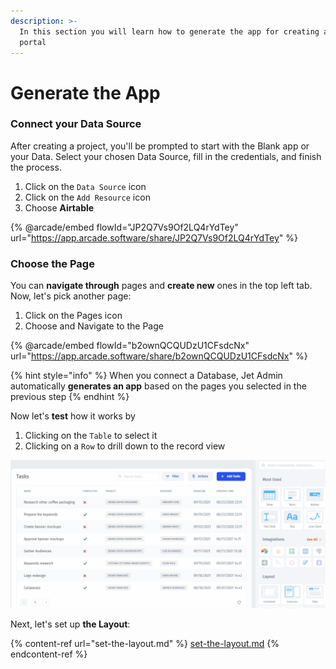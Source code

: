 ```yaml
---
description: >-
  In this section you will learn how to generate the app for creating a customer
  portal
---
```


# Generate the App

### Connect your Data Source

After creating a project, you'll be prompted to start with the Blank app or your Data. Select your chosen Data Source, fill in the credentials, and finish the process.

1. Click on the `Data Source` icon
2. Click on the `Add Resource` icon
3. Choose **Airtable**

{% @arcade/embed flowId="JP2Q7Vs9Of2LQ4rYdTey" url="https://app.arcade.software/share/JP2Q7Vs9Of2LQ4rYdTey" %}

### Choose the Page

You can **navigate through** pages and **create new** ones in the top left tab. Now,  let's pick another page:

1. Click on the Pages icon
2. Choose and Navigate to the Page

{% @arcade/embed flowId="b2ownQCQUDzU1CFsdcNx" url="https://app.arcade.software/share/b2ownQCQUDzU1CFsdcNx" %}

{% hint style="info" %}
When you connect a Database, Jet Admin automatically **generates an app** based on the pages you selected in the previous step
{% endhint %}

Now let's **test** how it works by&#x20;

1. Clicking on the `Table` to select it
2. Clicking on a `Row` to drill down to the record view

![](../../.gitbook/assets/Quickstart-portal3.gif)

Next, let's set up **the Layout**:

{% content-ref url="set-the-layout.md" %}
[set-the-layout.md](set-the-layout.md)
{% endcontent-ref %}
